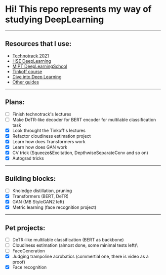 # Hi! This repo represents my way of studying DeepLearning
____
## Resources that I use:
+ [Technotrack 2021](https://github.com/mailcourses/technotrack-NN2021S-lectures)
+ [HSE DeepLearning](https://github.com/hse-ds/iad-deep-learning/tree/master/2022)
+ [MIPT DeepLearningSchool](https://github.com/DLSchool/deep-learning-school)
+ [Tinkoff course](https://algocode.ru/dlfall22/)
+ [Dive into Deep Learning](http://d2l.ai/index.html)
+ [Other guides](https://github.com/ahmedbahaaeldin/From-0-to-Research-Scientist-resources-guide)
____
## Plans:
- [ ] Finish technotrack's lectures
- [ ] Make DeTR-like decoder for BERT encoder for multilable classification task
- [x] Look throught the Tinkoff's lectures
- [x] Refactor cloudiness estimation project
- [x] Learn how does Transformers work
- [x] Learn how does GAN work
- [x] CV trick (Squeeze&Excitation, DepthwiseSeparateConv and so on)
- [x] Autograd tricks
----
## Building blocks:
- [ ] Knoledge distillation, pruning
- [x] Transformers (BERT, DeTR)
- [x] GAN (MB StyleGAN2 left)
- [x] Metric learning (face recognition project)
____
## Pet projects:
- [ ] DeTR-like multilable classification (BERT as backbone)
- [ ] Cloudiness estimation (almost done, some minimal tests left)\
- [ ] FaceGeneration
- [x] Judging trampoline acrobatics (commertial one, there is video as a proof)
- [x] Face recognition